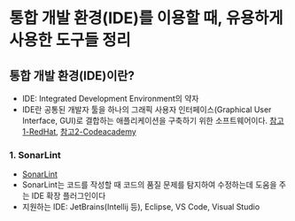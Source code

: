 # 통합 개발 환경(IDE)를 이용할 때, 유용하게 사용한 도구들 정리
## 통합 개발 환경(IDE)이란?
* IDE: Integrated Development Environment의 약자
* IDE란 공통된 개발자 툴을 하나의 그래픽 사용자 인터페이스(Graphical User Interface, GUI)로 결합하는 애플리케이션을 구축하기 위한 소프트웨어이다. 
[참고1-RedHat](https://www.redhat.com/ko/topics/middleware/what-is-ide), [참고2-Codeacademy](https://www.codecademy.com/article/what-is-an-ide)

### 1. SonarLint
* [SonarLint](https://www.sonarlint.org/)
* SonarLint는 코드를 작성할 때 코드의 품질 문제를 탐지하여 수정하는데 도움을 주는 IDE 확장 플러그인이다
* 지원하는 IDE: JetBrains(Intellij 등), Eclipse, VS Code, Visual Studio
